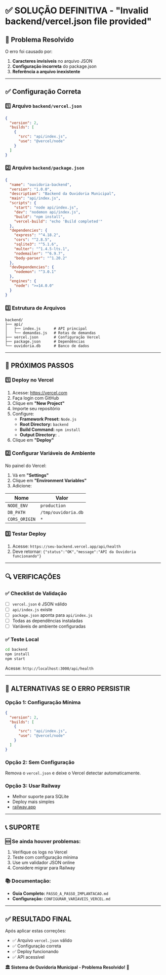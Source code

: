 # ✅ SOLUÇÃO DEFINITIVA - "Invalid backend/vercel.json file provided"

## 🔧 Problema Resolvido

O erro foi causado por:
1. **Caracteres invisíveis** no arquivo JSON
2. **Configuração incorreta** do package.json
3. **Referência a arquivo inexistente**

---

## ✅ Configuração Correta

### 1️⃣ Arquivo `backend/vercel.json`
```json
{
  "version": 2,
  "builds": [
    {
      "src": "api/index.js",
      "use": "@vercel/node"
    }
  ]
}
```

### 2️⃣ Arquivo `backend/package.json`
```json
{
  "name": "ouvidoria-backend",
  "version": "1.0.0",
  "description": "Backend da Ouvidoria Municipal",
  "main": "api/index.js",
  "scripts": {
    "start": "node api/index.js",
    "dev": "nodemon api/index.js",
    "build": "npm install",
    "vercel-build": "echo 'Build completed'"
  },
  "dependencies": {
    "express": "^4.18.2",
    "cors": "^2.8.5",
    "sqlite3": "^5.1.6",
    "multer": "^1.4.5-lts.1",
    "nodemailer": "^6.9.7",
    "body-parser": "^1.20.2"
  },
  "devDependencies": {
    "nodemon": "^3.0.1"
  },
  "engines": {
    "node": ">=14.0.0"
  }
}
```

### 3️⃣ Estrutura de Arquivos
```
backend/
├── api/
│   ├── index.js      # API principal
│   └── demandas.js   # Rotas de demandas
├── vercel.json       # Configuração Vercel
├── package.json      # Dependências
└── ouvidoria.db      # Banco de dados
```

---

## 🚀 PRÓXIMOS PASSOS

### 1️⃣ Deploy no Vercel
1. Acesse: https://vercel.com
2. Faça login com GitHub
3. Clique em **"New Project"**
4. Importe seu repositório
5. Configure:
   - **Framework Preset:** `Node.js`
   - **Root Directory:** `backend`
   - **Build Command:** `npm install`
   - **Output Directory:** `.`
6. Clique em **"Deploy"**

### 2️⃣ Configurar Variáveis de Ambiente
No painel do Vercel:
1. Vá em **"Settings"**
2. Clique em **"Environment Variables"**
3. Adicione:

| Nome | Valor |
|------|-------|
| `NODE_ENV` | `production` |
| `DB_PATH` | `/tmp/ouvidoria.db` |
| `CORS_ORIGIN` | `*` |

### 3️⃣ Testar Deploy
1. Acesse: `https://seu-backend.vercel.app/api/health`
2. Deve retornar: `{"status":"OK","message":"API da Ouvidoria funcionando"}`

---

## 🔍 VERIFICAÇÕES

### ✅ Checklist de Validação
- [ ] `vercel.json` é JSON válido
- [ ] `api/index.js` existe
- [ ] `package.json` aponta para `api/index.js`
- [ ] Todas as dependências instaladas
- [ ] Variáveis de ambiente configuradas

### ✅ Teste Local
```bash
cd backend
npm install
npm start
```

Acesse: `http://localhost:3000/api/health`

---

## 🚨 ALTERNATIVAS SE O ERRO PERSISTIR

### Opção 1: Configuração Mínima
```json
{
  "version": 2,
  "builds": [
    {
      "src": "api/index.js",
      "use": "@vercel/node"
    }
  ]
}
```

### Opção 2: Sem Configuração
Remova o `vercel.json` e deixe o Vercel detectar automaticamente.

### Opção 3: Usar Railway
- Melhor suporte para SQLite
- Deploy mais simples
- [railway.app](https://railway.app)

---

## 📞 SUPORTE

### 🆘 Se ainda houver problemas:
1. Verifique os logs no Vercel
2. Teste com configuração mínima
3. Use um validador JSON online
4. Considere migrar para Railway

### 📚 Documentação:
- **Guia Completo:** `PASSO_A_PASSO_IMPLANTACAO.md`
- **Configuração:** `CONFIGURAR_VARIAVEIS_VERCEL.md`

---

## ✅ RESULTADO FINAL

Após aplicar estas correções:
- ✅ Arquivo `vercel.json` válido
- ✅ Configuração correta
- ✅ Deploy funcionando
- ✅ API acessível

**🏛️ Sistema de Ouvidoria Municipal - Problema Resolvido!** 🚀 